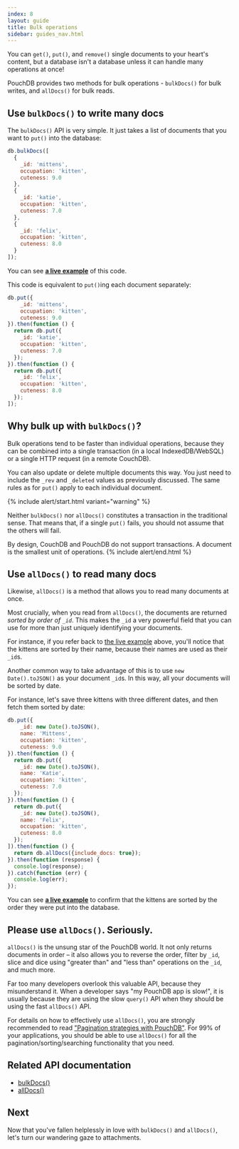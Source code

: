 ```yaml
---
index: 8
layout: guide
title: Bulk operations
sidebar: guides_nav.html
---
```


You can `get()`, `put()`, and `remove()` single documents to your heart's content, but a database isn't a database unless it can handle many operations at once!

PouchDB provides two methods for bulk operations - `bulkDocs()` for bulk writes, and `allDocs()` for bulk reads.

Use `bulkDocs()` to write many docs
----

The `bulkDocs()` API is very simple.  It just takes a list of documents that you want to `put()` into the database:

```js
db.bulkDocs([
  {
    _id: 'mittens',
    occupation: 'kitten',
    cuteness: 9.0
  },
  {
    _id: 'katie',
    occupation: 'kitten',
    cuteness: 7.0
  },
  {
    _id: 'felix',
    occupation: 'kitten',
    cuteness: 8.0
  }
]);
```

You can see **[a live example](http://bl.ocks.org/nolanlawson/038a45134341f3b7235b)** of this code.

This code is equivalent to `put()`ing each document separately:

```js
db.put({
    _id: 'mittens',
    occupation: 'kitten',
    cuteness: 9.0
}).then(function () {
  return db.put({
    _id: 'katie',
    occupation: 'kitten',
    cuteness: 7.0
  });
}).then(function () {
  return db.put({
    _id: 'felix',
    occupation: 'kitten',
    cuteness: 8.0
  });
]);
```

Why bulk up with `bulkDocs()`?
----

Bulk operations tend to be faster than individual operations, because they can be combined into a single transaction (in a local IndexedDB/WebSQL) or a single HTTP request (in a remote CouchDB).

You can also update or delete multiple documents this way. You just need to include the `_rev` and `_deleted` values as previously discussed. The same rules as for `put()` apply to each individual document.

{% include alert/start.html variant="warning" %}

Neither <code>bulkDocs()</code> nor <code>allDocs()</code> constitutes a transaction in the traditional sense. That means that, if a single <code>put()</code> fails, you should not assume that the others will fail.
<p/>
<p/>
By design, CouchDB and PouchDB do not support transactions. A document is the smallest unit of operations.
{% include alert/end.html %}

Use `allDocs()` to read many docs
--------

Likewise, `allDocs()` is a method that allows you to read many documents at once.

Most crucially, when you read from `allDocs()`, the documents are returned *sorted by order of `_id`*.  This makes the `_id` a very powerful field that you can use for more than just uniquely identifying your documents.

For instance, if you refer back to [the live example](http://bl.ocks.org/nolanlawson/038a45134341f3b7235b) above, you'll notice that the kittens are sorted by their name, because their names are used as their `_id`s.

Another common way to take advantage of this is to use `new Date().toJSON()` as your document `_id`s. In this way, all your documents will be sorted by date.

For instance, let's save three kittens with three different dates, and then fetch them sorted by date:

```js
db.put({
    _id: new Date().toJSON(),
    name: 'Mittens',
    occupation: 'kitten',
    cuteness: 9.0
}).then(function () {
  return db.put({
    _id: new Date().toJSON(),
    name: 'Katie',
    occupation: 'kitten',
    cuteness: 7.0
  });
}).then(function () {
  return db.put({
    _id: new Date().toJSON(),
    name: 'Felix',
    occupation: 'kitten',
    cuteness: 8.0
  });
]).then(function () {
  return db.allDocs({include_docs: true});
}).then(function (response) {
  console.log(response);
}).catch(function (err) {
  console.log(err);
});
```

You can see **[a live example](http://bl.ocks.org/nolanlawson/8f58dbc360348a4c95f6)** to confirm that the kittens are sorted by the order they were put into the database.

Please use `allDocs()`. Seriously.
-------

`allDocs()` is the unsung star of the PouchDB world. It not only returns documents in order &ndash; it also allows you to reverse the order, filter by `_id`, slice and dice using "greater than" and "less than" operations on the `_id`, and much more.

Far too many developers overlook this valuable API, because they misunderstand it. When a developer says "my PouchDB app is slow!", it is usually because they are using the slow `query()` API when they should be using the fast `allDocs()` API.

For details on how to effectively use `allDocs()`, you are strongly recommended to read ["Pagination strategies with PouchDB"](http://pouchdb.com/2014/04/14/pagination-strategies-with-pouchdb.html). For 99% of your applications, you should be able to use `allDocs()` for all the pagination/sorting/searching functionality that you need.

Related API documentation
--------

* [bulkDocs()](/api.html#batch_create)
* [allDocs()](/api.html#batch_fetch)

Next
------

Now that you've fallen helplessly in love with `bulkDocs()` and `allDocs()`, let's turn our wandering gaze to attachments.